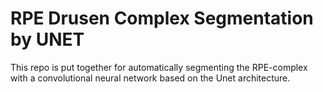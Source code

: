 # RPE Drusen Complex Segmentation by UNET 

This repo is put together for automatically segmenting the RPE-complex with a convolutional neural network based on the Unet architecture. 


